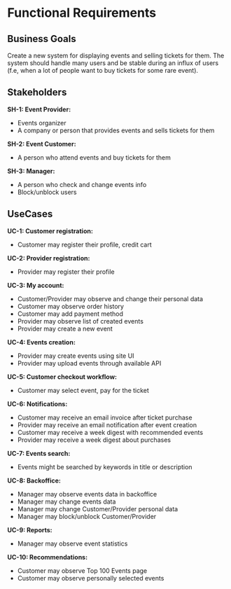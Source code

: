 # Functional Requirements

## Business Goals  

Create a new system for displaying events and selling tickets for them. 
The system should handle many users and be stable during an influx of users (f.e, when a lot of people want to buy tickets for some rare event).

## Stakeholders

**SH-1: Event Provider:**    
 - Events organizer
 - A company or person that provides events and sells tickets for them

**SH-2: Event Customer:**  
 - A person who attend events and buy tickets for them

**SH-3: Manager:**  
 - A person who check and change events info
 - Block/unblock users

## UseCases

**UC-1: Customer registration:**  
 - Customer may register their profile, credit cart 

**UC-2: Provider registration:**  
 - Provider may register their profile 

**UC-3: My account:**
- Customer/Provider may observe and change their personal data
- Customer may observe order history
- Customer may add payment method
- Provider may observe list of created events
- Provider may create a new event

**UC-4: Events creation:**
 - Provider may create events using site UI
 - Provider may upload events through available API

**UC-5: Customer checkout workflow:**  
 - Customer may select event, pay for the ticket

**UC-6: Notifications:**  
 - Customer may receive an email invoice after ticket purchase
 - Provider may receive an email notification after event creation
 - Customer may receive a week digest with recommended events
 - Provider may receive a week digest about purchases

**UC-7: Events search:**
- Events might be searched by keywords in title or description

**UC-8: Backoffice:**
- Manager may observe events data in backoffice
- Manager may change events data
- Manager may change Customer/Provider personal data
- Manager may block/unblock Customer/Provider

**UC-9: Reports:**
- Manager may observe event statistics

**UC-10: Recommendations:**  
 - Customer may observe Top 100 Events page
 - Customer may observe personally selected events